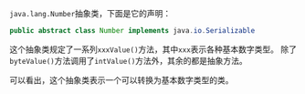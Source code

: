 `java.lang.Number`抽象类，下面是它的声明：
```java
public abstract class Number implements java.io.Serializable
```
这个抽象类规定了一系列`xxxValue()`方法，其中`xxx`表示各种基本数字类型。
除了`byteValue()`方法调用了`intValue()`方法外，其余的都是抽象方法。

可以看出，这个抽象类表示一个可以转换为基本数字类型的类。